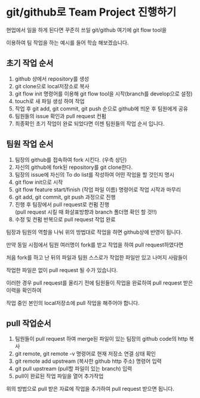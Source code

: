 # git/github로 Team Project 진행하기

현업에서 일을 하게 된다면 꾸준히 쓰일 git/github 여기에 git flow tool을

이용하여 팀 작업을 하는 예시를 들어 학습 해보겠습니다.

## 초기 작업 순서

1. github 상에서 repository를 생성
2. git clone으로 local저장소로 복사
3. git flow init 명령어를 이용해 git flow tool을 시작(branch를 develop으로 설정)
4. touch로 새 파일 생성 하여 작업
5. 작업 후 git add, git commit, git push 순으로 github에 띄운 후 팀원에게 공유
6. 팀원들의 issue 확인과 pull request 컨펌
7. 최종확인
초기 작업이 완료 되었다면
이젠 팀원들의 작업 순서 입니다.

## 팀원 작업 순서

1. 팀장의 github를 접속하여 fork 시킨다. (우측 상단)
2. 자신의 github에 fork된 repository를 git clone한다.
3. 팀장의 issue에 자신의 To do list를 작성하여 어떤 작업을 할 것인지 명시
4. git flow init으로 시작
5. git flow feature start/finish (작업 파일 이름) 명령어로 작업 시작과 마무리
6. git add, git commit, git push 과정으로 진행
7. 진행 후 팀장에서 pull request로 컨펌 진행  
(pull request 시킬 때 화살표방향과 branch 폴더명 확인 할 것!!)
8. 수정 및 컨펌 반복으로 pull request 작업 완료

팀장과 팀원의 역할을 나눠 위의 방법대로 작업을 하면 github상에 반영이 됩니다.

만약 동일 시점에서 팀원 여러명이 fork를 받고 작업을 하여 pull request하였다면

처음 fork를 하고 난 뒤의 파일과 팀원 스스로가 작업한 파일만 있고 나머지 사람들이

작업한 파일은 없이 pull request 될 수가 있습니다.

이러한 경우 pull request를 올리기 전에 팀원들이 작업을 완료하여 pull request 받은 이력을 확인하여

작업 중인 본인의 local저장소에 pull 작업을 해주어야 합니다.

## pull 작업순서

1. 팀원들이 pull request 하여 merge된 파일이 있는 팀장의 github code의 http 복사
2. git remote, git remote -v 명령어로 현재 저장소 연결 상태 확인
3. git remote add upstream (복사한 github http 주소) 명령어 입력
4. git pull upstream (pull할 파일이 있는 branch) 입력
5. pull이 완료된 작업 파일을 열어 추가작업

위의 방법으로 pull 받은 자료에 작업을 추가하여 pull request 받으면 됩니다.
